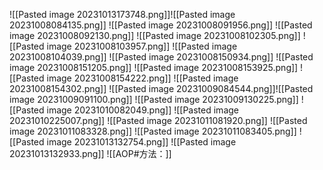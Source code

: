 ![[Pasted image 20231013173748.png]]![[Pasted image 20231008084135.png]]
![[Pasted image 20231008091956.png]]
![[Pasted image 20231008092130.png]]
![[Pasted image 20231008102305.png]]
![[Pasted image 20231008103957.png]]
![[Pasted image 20231008104039.png]]
![[Pasted image 20231008150934.png]]
![[Pasted image 20231008151205.png]]
![[Pasted image 20231008153925.png]]
![[Pasted image 20231008154222.png]]
![[Pasted image 20231008154302.png]]
![[Pasted image 20231009084544.png]]![[Pasted image 20231009091100.png]]
![[Pasted image 20231009130225.png]]
![[Pasted image 20231010082049.png]]
![[Pasted image 20231010225007.png]]
![[Pasted image 20231011081920.png]]
![[Pasted image 20231011083328.png]]
![[Pasted image 20231011083405.png]]
![[Pasted image 20231013132754.png]]
![[Pasted image 20231013132933.png]]
![[AOP#方法：]]
